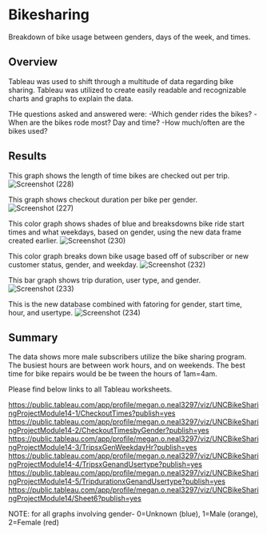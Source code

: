 # Bikesharing
Breakdown of bike usage between genders, days of the week, and times.


## Overview

Tableau was used to shift through a multitude of data regarding bike sharing. Tableau was utilized to create easily readable and recognizable charts and graphs to explain the data. 

THe questions asked and answered were:
-Which gender rides the bikes?
-When are the bikes rode most? Day and time?
-How much/often are the bikes used?

## Results


This graph shows the length of time bikes are checked out per trip. 
![Screenshot (228)](https://user-images.githubusercontent.com/97324372/179135403-3d2d2982-087f-469c-b0c0-e694e4555846.png)

This graph shows checkout duration per bike per gender.
![Screenshot (227)](https://user-images.githubusercontent.com/97324372/179135382-3b33615e-e15b-4e54-9a27-f98dd449b293.png)

This color graph shows shades of blue and breaksdowns bike ride start times and what weekdays, based on gender, using the new data frame created earlier.
![Screenshot (230)](https://user-images.githubusercontent.com/97324372/179135469-6505ad40-d355-4226-b224-0272a2419242.png)

This color graph breaks down bike usage based off of subscriber or new customer status, gender, and weekday.
![Screenshot (232)](https://user-images.githubusercontent.com/97324372/179135500-43a379a3-2bcf-4705-816e-14074187189c.png)

This bar graph shows trip duration, user type, and gender. 
![Screenshot (233)](https://user-images.githubusercontent.com/97324372/179135549-8c8b1653-ffbb-4018-b573-ccbf4e361691.png)

This is the new database combined with fatoring for gender, start time, hour, and usertype.
![Screenshot (234)](https://user-images.githubusercontent.com/97324372/179135575-b5c769e7-e1db-4098-a222-6e9a93819a61.png)


## Summary

The data shows more male subscribers utilize the bike sharing program. The busiest hours are between work hours, and on weekends. The best time for bike repairs would be be tween the hours of 1am=4am. 





Please find below links to all Tableau worksheets.

https://public.tableau.com/app/profile/megan.o.neal3297/viz/UNCBikeSharingProjectModule14-1/CheckoutTimes?publish=yes
https://public.tableau.com/app/profile/megan.o.neal3297/viz/UNCBikeSharingProjectModule14-2/CheckoutTimesbyGender?publish=yes
https://public.tableau.com/app/profile/megan.o.neal3297/viz/UNCBikeSharingProjectModule14-3/TripsxGenWeekdayHr?publish=yes
https://public.tableau.com/app/profile/megan.o.neal3297/viz/UNCBikeSharingProjectModule14-4/TripsxGenandUsertype?publish=yes
https://public.tableau.com/app/profile/megan.o.neal3297/viz/UNCBikeSharingProjectModule14-5/TripdurationxGenandUsertype?publish=yes
https://public.tableau.com/app/profile/megan.o.neal3297/viz/UNCBikeSharingProjectModule14/Sheet6?publish=yes



NOTE: for all graphs involving gender- 0=Unknown (blue), 1=Male (orange), 2=Female (red)
